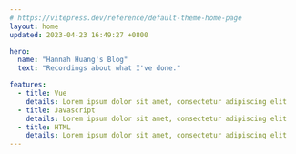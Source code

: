```yaml
---
# https://vitepress.dev/reference/default-theme-home-page
layout: home
updated: 2023-04-23 16:49:27 +0800

hero:
  name: "Hannah Huang's Blog"
  text: "Recordings about what I've done."

features:
  - title: Vue
    details: Lorem ipsum dolor sit amet, consectetur adipiscing elit
  - title: Javascript
    details: Lorem ipsum dolor sit amet, consectetur adipiscing elit
  - title: HTML
    details: Lorem ipsum dolor sit amet, consectetur adipiscing elit
---
```


